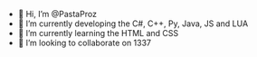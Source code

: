 - 👋 Hi, I’m @PastaProz
- 👀 I’m currently developing the C#, C++, Py, Java, JS and LUA
- 🌱 I’m currently learning the HTML and CSS
- 💞️ I’m looking to collaborate on 1337

